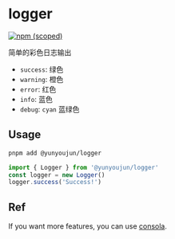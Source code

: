 # logger

[![npm (scoped)](https://img.shields.io/npm/v/@yunyoujun/logger)](https://www.npmjs.com/package/@yunyoujun/logger)

简单的彩色日志输出

- `success`: 绿色
- `warning`: 橙色
- `error`: 红色
- `info`: 蓝色
- `debug`: `cyan` 蓝绿色

## Usage

```sh
pnpm add @yunyoujun/logger
```

```ts
import { Logger } from '@yunyoujun/logger'
const logger = new Logger()
logger.success('Success!')
```

## Ref

If you want more features, you can use [consola](https://npmjs.com/package/consola).
